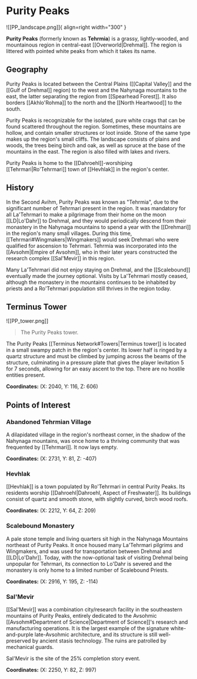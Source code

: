 # Purity Peaks

![[PP_landscape.png]]{ align=right width="300" }

**Purity Peaks** (formerly known as **Tehrmia**) is a grassy, lightly-wooded, and mountainous region in central-east [[Overworld|Drehmal]]. The region is littered with pointed white peaks from which it takes its name.

## Geography

Purity Peaks is located between the Central Plains ([[Capital Valley]] and the [[Gulf of Drehmal]] region) to the west and the Nahynaga mountains to the east, the latter separating the region from [[Spearhead Forest]]. It also borders [[Akhlo'Rohma]] to the north and the [[North Heartwood]] to the south.

Purity Peaks is recognizable for the isolated, pure white crags that can be found scattered throughout the region. Sometimes, these mountains are hollow, and contain smaller structures or loot inside. Stone of the same type makes up the region's small cliffs. The landscape consists of plains and woods, the trees being birch and oak, as well as spruce at the base of the mountains in the east. The region is also filled with lakes and rivers.

Purity Peaks is home to the [[Dahroehl]]-worshiping [[Tehrmari|Ro'Tehrmari]] town of [[Hevhlak]] in the region's center.

## History

In the Second Avihm, Purity Peaks was known as "Tehrmia", due to the significant number of Tehrmari present in the region. It was mandatory for all La'Tehrmari to make a pilgrimage from their home on the moon [[LD|Lo'Dahr]] to Drehmal, and they would periodically descend from their monastery in the Nahynaga mountains to spend a year with the [[Drehmari]] in the region's many small villages. During this time, [[Tehrmari#Wingmakers|Wingmakers]] would seek Drehmari who were qualified for ascension to Tehrmari. Tehrmia was incorporated into the [[Avsohm|Empire of Avsohm]], who in their later years constructed the research complex [[Sal'Mevir]] in this region.

Many La'Tehrmari did not enjoy staying on Drehmal, and the [[Scalebound]] eventually made the journey optional. Visits by La'Tehrmari mostly ceased, although the monastery in the mountains continues to be inhabited by priests and a Ro'Tehrmari population still thrives in the region today.

## Terminus Tower

![[PP_tower.png]]
> The Purity Peaks tower.

The Purity Peaks [[Terminus Network#Towers|Terminus tower]] is located in a small swampy patch in the region's center. Its lower half is ringed by a quartz structure and must be climbed by jumping across the beams of the structure, culminating in a pressure plate that gives the player levitation 5 for 7 seconds, allowing for an easy ascent to the top. There are no hostile entities present.

**Coordinates:** (X: 2040, Y: 116, Z: 606)

## Points of Interest

### Abandoned Tehrmian Village

A dilapidated village in the region's northeast corner, in the shadow of the Nahynaga mountains, was once home to a thriving community that was frequented by [[Tehrmari]]. It now lays empty.

**Coordinates:** (X: 2731, Y: 81, Z: -407)

### Hevhlak

[[Hevhlak]] is a town populated by Ro'Tehrmari in central Purity Peaks. Its residents worship [[Dahroehl|Dahroehl, Aspect of Freshwater]]. Its buildings consist of quartz and smooth stone, with slightly curved, birch wood roofs.

**Coordinates:** (X: 2212, Y: 64, Z: 209)

### Scalebound Monastery

A pale stone temple and living quarters sit high in the Nahynaga Mountains northeast of Purity Peaks. It once housed many La'Tehrmari pilgrims and Wingmakers, and was used for transportation between Drehmal and [[LD|Lo'Dahr]]. Today, with the now-optional task of visiting Drehmal being unpopular for Tehrmari, its connection to Lo'Dahr is severed and the monastery is only home to a limited number of Scalebound Priests.

**Coordinates:** (X: 2916, Y: 195, Z: -114)

### Sal'Mevir

[[Sal'Mevir]] was a combination city/research facility in the southeastern mountains of Purity Peaks, entirely dedicated to the Avsohmic [[Avsohm#Department of Science|Department of Science]]'s research and manufacturing operations. It is the largest example of the signature white-and-purple late-Avsohmic architecture, and its structure is still well-preserved by ancient stasis technology. The ruins are patrolled by mechanical guards.

Sal'Mevir is the site of the 25% completion story event.

**Coordinates:** (X: 2250, Y: 82, Z: 997)
